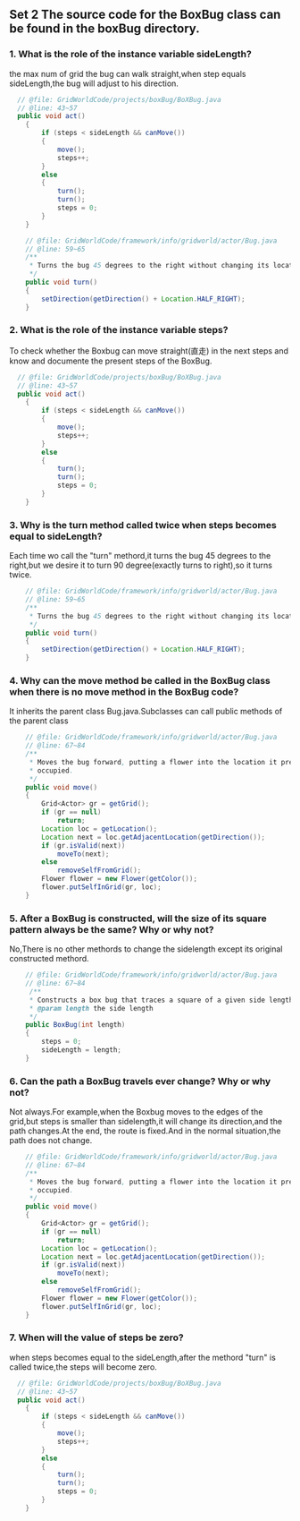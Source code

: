 ## Set 2 The source code for the BoxBug class can be found in the boxBug directory.
### 1. What is the role of the instance variable sideLength?
the max num of grid the bug can walk straight,when step equals sideLength,the bug will adjust to his direction.
~~~java
  // @file: GridWorldCode/projects/boxBug/BoXBug.java
  // @line: 43~57
  public void act()
    {
        if (steps < sideLength && canMove())
        {
            move();
            steps++;
        }
        else
        {
            turn();
            turn();
            steps = 0;
        }
    }
~~~
~~~java
    // @file: GridWorldCode/framework/info/gridworld/actor/Bug.java
    // @line: 59~65
    /**
     * Turns the bug 45 degrees to the right without changing its location.
     */
    public void turn()
    {
        setDirection(getDirection() + Location.HALF_RIGHT);
    }
~~~
### 2. What is the role of the instance variable steps?
To check whether the Boxbug can move straight(直走) in the next steps and know and documente the present steps of the BoxBug.
~~~java
  // @file: GridWorldCode/projects/boxBug/BoXBug.java
  // @line: 43~57
  public void act()
    {
        if (steps < sideLength && canMove())
        {
            move();
            steps++;
        }
        else
        {
            turn();
            turn();
            steps = 0;
        }
    }
~~~
### 3. Why is the turn method called twice when steps becomes equal to sideLength?
Each time wo call the "turn" methord,it turns the bug 45 degrees to the right,but we desire it to turn 90 degree(exactly turns to right),so it turns twice.
~~~java
    // @file: GridWorldCode/framework/info/gridworld/actor/Bug.java
    // @line: 59~65
    /**
     * Turns the bug 45 degrees to the right without changing its location.
     */
    public void turn()
    {
        setDirection(getDirection() + Location.HALF_RIGHT);
    }
~~~
### 4. Why can the move method be called in the BoxBug class when there is no move method in the BoxBug code?
It inherits the parent class Bug.java.Subclasses can call public methods of the parent class
~~~java
    // @file: GridWorldCode/framework/info/gridworld/actor/Bug.java
    // @line: 67~84
    /**
     * Moves the bug forward, putting a flower into the location it previously
     * occupied.
     */
    public void move()
    {
        Grid<Actor> gr = getGrid();
        if (gr == null)
            return;
        Location loc = getLocation();
        Location next = loc.getAdjacentLocation(getDirection());
        if (gr.isValid(next))
            moveTo(next);
        else
            removeSelfFromGrid();
        Flower flower = new Flower(getColor());
        flower.putSelfInGrid(gr, loc);
    }
~~~
### 5. After a BoxBug is constructed, will the size of its square pattern always be the same? Why or why not?
No,There is no other methords to change the sidelength except its original constructed methord.
~~~java
    // @file: GridWorldCode/framework/info/gridworld/actor/Bug.java
    // @line: 67~84
     /**
     * Constructs a box bug that traces a square of a given side length
     * @param length the side length
     */
    public BoxBug(int length)
    {
        steps = 0;
        sideLength = length;
    }
~~~
### 6. Can the path a BoxBug travels ever change? Why or why not?
Not always.For example,when the Boxbug moves to the edges of the grid,but steps is smaller than sidelength,it will change its direction,and the path changes.At the end, the route is fixed.And in the normal situation,the path does not change.
~~~java
    // @file: GridWorldCode/framework/info/gridworld/actor/Bug.java
    // @line: 67~84
    /**
     * Moves the bug forward, putting a flower into the location it previously
     * occupied.
     */
    public void move()
    {
        Grid<Actor> gr = getGrid();
        if (gr == null)
            return;
        Location loc = getLocation();
        Location next = loc.getAdjacentLocation(getDirection());
        if (gr.isValid(next))
            moveTo(next);
        else
            removeSelfFromGrid();
        Flower flower = new Flower(getColor());
        flower.putSelfInGrid(gr, loc);
    }
~~~

### 7. When will the value of steps be zero?
when steps becomes equal to the sideLength,after the methord "turn" is called twice,the steps will become zero.
~~~java
  // @file: GridWorldCode/projects/boxBug/BoXBug.java
  // @line: 43~57
  public void act()
    {
        if (steps < sideLength && canMove())
        {
            move();
            steps++;
        }
        else
        {
            turn();
            turn();
            steps = 0;
        }
    }
~~~
